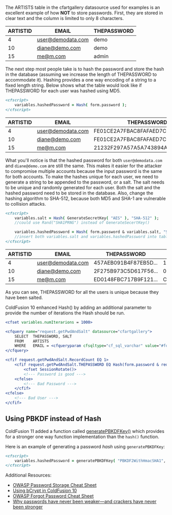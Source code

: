 The ARTISTS table in the cfartgallery datasource used for examples is an
excellent example of how **NOT** to store passwords. First, they are
stored in clear text and the column is limited to only 8 characters.

| ARTISTID   | EMAIL               | THEPASSWORD
| ---------- | ------------------- | -------------
|  4         | user@demodata.com   | demo
|  10        | diane@demo.com      | demo
|  15        | me@m.com            | admin

The next step most people take is to hash the password and store the
hash in the database (assuming we increase the length of THEPASSWORD to
accommodate it). Hashing provides a one way encoding of a string to a
fixed length string. Below shows what the table would look like if
THEPASSWORD for each user was hashed using MD5.

```cfml
<cfscript>
    variables.hashedPassword = Hash( form.password );
</cfscript>
```

| ARTISTID  | EMAIL             |  THEPASSWORD
| --------- | ----------------- | ----------------------------------
|  4        |  user@demodata.com|   FE01CE2A7FBAC8FAFAED7C982A04E229
|  10       |  diane@demo.com    |  FE01CE2A7FBAC8FAFAED7C982A04E229
|  15       |  me@m.com          |  21232F297A57A5A743894A0E4A801FC3

What you'll notice is that the hashed password for both
`user@demodata.com` and `diane@demo.com` are still the same. This makes it
easier for the attacker to compromise multiple accounts because the
input password is the same for both accounts. To make the hashes unique
for each user, we need to generate a string to be appended to the
password, or a salt. The salt needs to be unique and randomly generated
for each user. Both the salt and the hashed password need to be stored
in the database. Also, change the hashing algorithm to SHA-512, because
both MD5 and SHA-1 are vulnerable to collision attacks.

```cfml
<cfscript>
    variables.salt = Hash( GenerateSecretKey( "AES" ), "SHA-512" );
    //could use Rand("SHA1PRNG") instead of GenerateSecertKey()

    variables.hashedPassword = Hash( form.password & variables.salt, "SHA-512" );
    //insert both variables.salt and variables.hashedPassword into table
</cfscript>
```

| ARTISTID  | EMAIL             |  THEPASSWORD         |   THESALT
| --------- | ----------------- | -------------------- | ----------------------
|  4        |  user@demodata.com|   457AEB091B4F87EB5D... |     1BF869C286A1D2A4B0...
|  10       |  diane@demo.com   |   2F275B973C5D617F56... |     0EDCEE1F72ABD928B1
|  15       |  me@m.com         |   ED0148FBC717B9F121... |   C8FE4F050FFE75F6FA

As you can see, THEPASSWORD for all the users is unique because they
have been salted.

ColdFusion 10 enhanced Hash() by adding an additional parameter to
provide the number of iterations the Hash should be run.

```cfml
<cfset variables.numIterarions = 1000>

<cfquery name="request.getPwdAndSalt" datasource="cfartgallery">
    SELECT  THEPASSWORD, SALT
    FROM    ARTISTS
    WHERE   EMAIL = <cfqueryparam cfsqltype="cf_sql_varchar" value="#form.user#" maxlength="50">
</cfquery>

<cfif request.getPwdAndSalt.RecordCount EQ 1>
    <cfif request.getPwdAndSalt.THEPASSWORD EQ Hash(form.password & request.getPwdAndSalt.SALT, "SHA-512", "utf-8", variables.numIterarions)>
        <cfset SessionRotate()>
        <!--- Password is good --->
    <cfelse>
        <!--- Bad Password --->
    </cfif>
<cfelse>
    <!--- Bad User --->
</cfif>
```

## Using PBKDF instead of Hash

ColdFusion 11 added a function called [generatePBKDFKey()](https://helpx.adobe.com/coldfusion/cfml-reference/coldfusion-functions/functions-e-g/generatepbkdfkey.html) which provides for a stronger one way function implementation than the `hash()` function.

Here is an example of generating a password _hash_ using `generatePBKDFKey`:

```cfml
<cfscript>
    variables.hashedPassword = generatePBKDFKey( "PBKDF2WithHmacSHA1", form.password, variables.salt, 10000, 128 );
</cfscript>
```

Additional Resources:

- [OWASP Password Storage Cheat Sheet](OWASP%20Password%20Storage%20Cheat%20Sheet)
- [Using bCrypt in ColdFusion 10](http://www.aliaspooryorik.com/blog/index.cfm/e/posts.details/post/using-bcrypt-in-coldfusion-10-370)
- [OWASP Forgot Password Cheat Sheet](https://www.owasp.org/index.php/Forgot_Password_Cheat_Sheet)
- [Why passwords have never been weaker—and crackers have never been stronger](http://arstechnica.com/security/2012/08/passwords-under-assault/)

